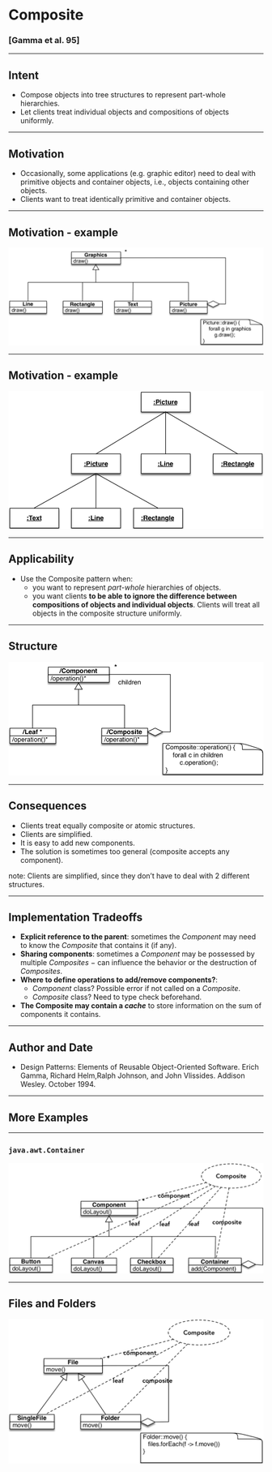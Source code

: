 # Composite
### [Gamma et al. 95] 

----

## Intent

- Compose objects into tree structures to represent part-whole hierarchies.  
- Let clients treat individual objects and compositions of objects uniformly. 

----

## Motivation

- Occasionally, some applications (e.g. graphic editor) need to deal with primitive objects and container objects, i.e., objects containing other objects.
- Clients want to treat identically primitive and container objects.

----

## Motivation - example

![](resources/png/composite-example.png)

----

## Motivation - example


![](resources/png/composite-instances.png)

----

## Applicability

- Use the Composite pattern when:
  - you want to represent *part-whole* hierarchies of objects. 
  - you want clients **to be able to ignore the difference between compositions of objects and individual objects**. Clients will treat all objects in the composite structure uniformly.


----

## Structure 

![](resources/png/composite-structure.png)

----

## Consequences

- Clients treat equally composite or atomic structures.
- Clients are simplified.
- It is easy to add new components.
- The solution is sometimes too general (composite accepts any component).

note:
Clients are simplified, since they don’t have to deal with 2 different structures. 

----

## Implementation Tradeoffs

- **Explicit reference to the parent**: sometimes the *Component* may need to know the *Composite* that contains it (if any).
- **Sharing components**: sometimes a *Component* may be possessed by multiple *Composites* − can influence the behavior or the destruction of *Composites*.
- **Where to define operations to add/remove components?**: 
  - *Component* class? Possible error if not called on a *Composite*.
  - *Composite* class? Need to type check  beforehand.
- **The Composite may contain a *cache*** to store information on the sum of components it contains.

----

## Author and Date 

- Design Patterns: Elements of Reusable Object-Oriented Software. Erich Gamma, Richard Helm,Ralph Johnson, and John Vlissides. Addison Wesley. October 1994.

----

## More Examples

----

### `java.awt.Container`

![](resources/png/cd-container.png)

----

## Files and Folders

![](resources/png/cd-file.png)